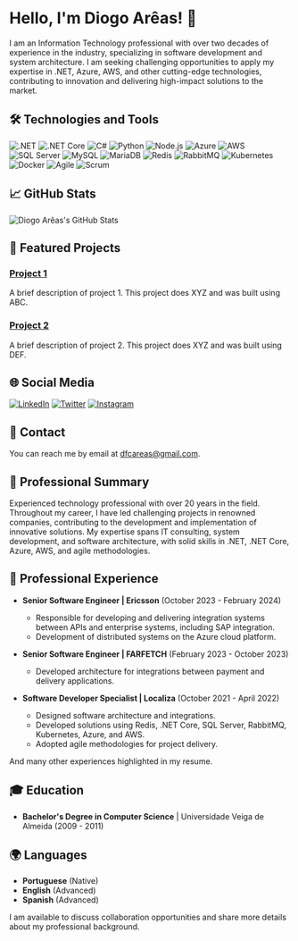 # Hello, I'm Diogo Arêas! 👋

I am an Information Technology professional with over two decades of experience in the industry, specializing in software development and system architecture. I am seeking challenging opportunities to apply my expertise in .NET, Azure, AWS, and other cutting-edge technologies, contributing to innovation and delivering high-impact solutions to the market.

## 🛠️ Technologies and Tools

![.NET](https://img.shields.io/badge/.NET-512BD4?style=for-the-badge&logo=dotnet&logoColor=white)
![.NET Core](https://img.shields.io/badge/.NET_Core-512BD4?style=for-the-badge&logo=dotnet&logoColor=white)
![C#](https://img.shields.io/badge/C%23-239120?style=for-the-badge&logo=csharp&logoColor=white)
![Python](https://img.shields.io/badge/Python-3776AB?style=for-the-badge&logo=python&logoColor=white)
![Node.js](https://img.shields.io/badge/Node.js-339933?style=for-the-badge&logo=nodedotjs&logoColor=white)
![Azure](https://img.shields.io/badge/Azure-0078D4?style=for-the-badge&logo=microsoftazure&logoColor=white)
![AWS](https://img.shields.io/badge/AWS-232F3E?style=for-the-badge&logo=amazonaws&logoColor=white)
![SQL Server](https://img.shields.io/badge/SQL_Server-CC2927?style=for-the-badge&logo=microsoftsqlserver&logoColor=white)
![MySQL](https://img.shields.io/badge/MySQL-4479A1?style=for-the-badge&logo=mysql&logoColor=white)
![MariaDB](https://img.shields.io/badge/MariaDB-003545?style=for-the-badge&logo=mariadb&logoColor=white)
![Redis](https://img.shields.io/badge/Redis-DC382D?style=for-the-badge&logo=redis&logoColor=white)
![RabbitMQ](https://img.shields.io/badge/RabbitMQ-FF6600?style=for-the-badge&logo=rabbitmq&logoColor=white)
![Kubernetes](https://img.shields.io/badge/Kubernetes-326CE5?style=for-the-badge&logo=kubernetes&logoColor=white)
![Docker](https://img.shields.io/badge/Docker-2496ED?style=for-the-badge&logo=docker&logoColor=white)
![Agile](https://img.shields.io/badge/Agile-0078D4?style=for-the-badge&logo=agile&logoColor=white)
![Scrum](https://img.shields.io/badge/Scrum-6DB33F?style=for-the-badge&logo=scrumalliance&logoColor=white)

## 📈 GitHub Stats

![Diogo Arêas's GitHub Stats](https://github-readme-stats.vercel.app/api?username=your-username&show_icons=true&theme=radical)

## 🚀 Featured Projects

### [Project 1](https://github.com/your-username/project1)
A brief description of project 1. This project does XYZ and was built using ABC.

### [Project 2](https://github.com/your-username/project2)
A brief description of project 2. This project does XYZ and was built using DEF.

## 🌐 Social Media

[![LinkedIn](https://img.shields.io/badge/LinkedIn-0077B5?style=for-the-badge&logo=linkedin&logoColor=white)](https://www.linkedin.com/in/diogoareas)
[![Twitter](https://img.shields.io/badge/Twitter-1DA1F2?style=for-the-badge&logo=twitter&logoColor=white)](https://twitter.com/your-username)
[![Instagram](https://img.shields.io/badge/Instagram-E4405F?style=for-the-badge&logo=instagram&logoColor=white)](https://www.instagram.com/your-username/)

## 📧 Contact

You can reach me by email at [dfcareas@gmail.com](mailto:dfcareas@gmail.com).

## 📜 Professional Summary

Experienced technology professional with over 20 years in the field. Throughout my career, I have led challenging projects in renowned companies, contributing to the development and implementation of innovative solutions. My expertise spans IT consulting, system development, and software architecture, with solid skills in .NET, .NET Core, Azure, AWS, and agile methodologies.

## 💼 Professional Experience

- **Senior Software Engineer | Ericsson** (October 2023 - February 2024)
  - Responsible for developing and delivering integration systems between APIs and enterprise systems, including SAP integration.
  - Development of distributed systems on the Azure cloud platform.

- **Senior Software Engineer | FARFETCH** (February 2023 - October 2023)
  - Developed architecture for integrations between payment and delivery applications.

- **Software Developer Specialist | Localiza** (October 2021 - April 2022)
  - Designed software architecture and integrations.
  - Developed solutions using Redis, .NET Core, SQL Server, RabbitMQ, Kubernetes, Azure, and AWS.
  - Adopted agile methodologies for project delivery.

And many other experiences highlighted in my resume.

## 🎓 Education

- **Bachelor's Degree in Computer Science** | Universidade Veiga de Almeida (2009 - 2011)

## 🌍 Languages

- **Portuguese** (Native)
- **English** (Advanced)
- **Spanish** (Advanced)

I am available to discuss collaboration opportunities and share more details about my professional background.
